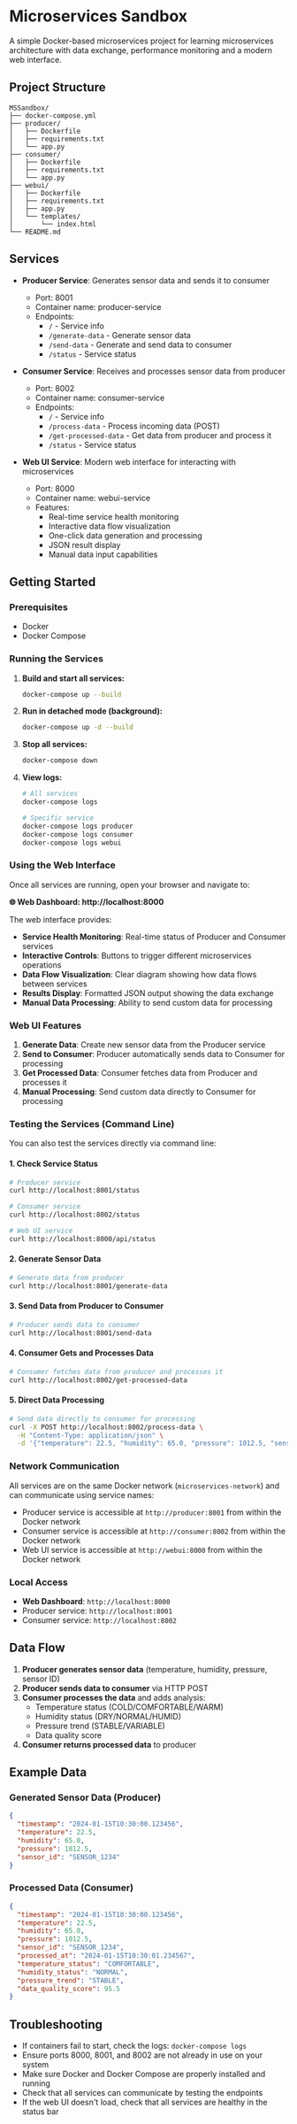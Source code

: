 # Microservices Sandbox

A simple Docker-based microservices project for learning microservices architecture with data exchange, performance monitoring and a modern web interface.

## Project Structure

```
MSSandbox/
├── docker-compose.yml
├── producer/
│   ├── Dockerfile
│   ├── requirements.txt
│   └── app.py
├── consumer/
│   ├── Dockerfile
│   ├── requirements.txt
│   └── app.py
├── webui/
│   ├── Dockerfile
│   ├── requirements.txt
│   ├── app.py
│   └── templates/
│       └── index.html
└── README.md
```

## Services

- **Producer Service**: Generates sensor data and sends it to consumer
  - Port: 8001
  - Container name: producer-service
  - Endpoints:
    - `/` - Service info
    - `/generate-data` - Generate sensor data
    - `/send-data` - Generate and send data to consumer
    - `/status` - Service status

- **Consumer Service**: Receives and processes sensor data from producer
  - Port: 8002
  - Container name: consumer-service
  - Endpoints:
    - `/` - Service info
    - `/process-data` - Process incoming data (POST)
    - `/get-processed-data` - Get data from producer and process it
    - `/status` - Service status

- **Web UI Service**: Modern web interface for interacting with microservices
  - Port: 8000
  - Container name: webui-service
  - Features:
    - Real-time service health monitoring
    - Interactive data flow visualization
    - One-click data generation and processing
    - JSON result display
    - Manual data input capabilities

## Getting Started

### Prerequisites

- Docker
- Docker Compose

### Running the Services

1. **Build and start all services:**
   ```bash
   docker-compose up --build
   ```

2. **Run in detached mode (background):**
   ```bash
   docker-compose up -d --build
   ```

3. **Stop all services:**
   ```bash
   docker-compose down
   ```

4. **View logs:**
   ```bash
   # All services
   docker-compose logs
   
   # Specific service
   docker-compose logs producer
   docker-compose logs consumer
   docker-compose logs webui
   ```

### Using the Web Interface

Once all services are running, open your browser and navigate to:

**🌐 Web Dashboard: http://localhost:8000**

The web interface provides:

- **Service Health Monitoring**: Real-time status of Producer and Consumer services
- **Interactive Controls**: Buttons to trigger different microservices operations
- **Data Flow Visualization**: Clear diagram showing how data flows between services
- **Results Display**: Formatted JSON output showing the data exchange
- **Manual Data Processing**: Ability to send custom data for processing

### Web UI Features

1. **Generate Data**: Create new sensor data from the Producer service
2. **Send to Consumer**: Producer automatically sends data to Consumer for processing
3. **Get Processed Data**: Consumer fetches data from Producer and processes it
4. **Manual Processing**: Send custom data directly to Consumer for processing

### Testing the Services (Command Line)

You can also test the services directly via command line:

#### 1. Check Service Status
```bash
# Producer service
curl http://localhost:8001/status

# Consumer service
curl http://localhost:8002/status

# Web UI service
curl http://localhost:8000/api/status
```

#### 2. Generate Sensor Data
```bash
# Generate data from producer
curl http://localhost:8001/generate-data
```

#### 3. Send Data from Producer to Consumer
```bash
# Producer sends data to consumer
curl http://localhost:8001/send-data
```

#### 4. Consumer Gets and Processes Data
```bash
# Consumer fetches data from producer and processes it
curl http://localhost:8002/get-processed-data
```

#### 5. Direct Data Processing
```bash
# Send data directly to consumer for processing
curl -X POST http://localhost:8002/process-data \
  -H "Content-Type: application/json" \
  -d '{"temperature": 22.5, "humidity": 65.0, "pressure": 1012.5, "sensor_id": "TEST_SENSOR"}'
```

### Network Communication

All services are on the same Docker network (`microservices-network`) and can communicate using service names:
- Producer service is accessible at `http://producer:8001` from within the Docker network
- Consumer service is accessible at `http://consumer:8002` from within the Docker network
- Web UI service is accessible at `http://webui:8000` from within the Docker network

### Local Access

- **Web Dashboard**: `http://localhost:8000`
- Producer service: `http://localhost:8001`
- Consumer service: `http://localhost:8002`

## Data Flow

1. **Producer generates sensor data** (temperature, humidity, pressure, sensor ID)
2. **Producer sends data to consumer** via HTTP POST
3. **Consumer processes the data** and adds analysis:
   - Temperature status (COLD/COMFORTABLE/WARM)
   - Humidity status (DRY/NORMAL/HUMID)
   - Pressure trend (STABLE/VARIABLE)
   - Data quality score
4. **Consumer returns processed data** to producer

## Example Data

### Generated Sensor Data (Producer)
```json
{
  "timestamp": "2024-01-15T10:30:00.123456",
  "temperature": 22.5,
  "humidity": 65.0,
  "pressure": 1012.5,
  "sensor_id": "SENSOR_1234"
}
```

### Processed Data (Consumer)
```json
{
  "timestamp": "2024-01-15T10:30:00.123456",
  "temperature": 22.5,
  "humidity": 65.0,
  "pressure": 1012.5,
  "sensor_id": "SENSOR_1234",
  "processed_at": "2024-01-15T10:30:01.234567",
  "temperature_status": "COMFORTABLE",
  "humidity_status": "NORMAL",
  "pressure_trend": "STABLE",
  "data_quality_score": 95.5
}
```

## Troubleshooting

- If containers fail to start, check the logs: `docker-compose logs`
- Ensure ports 8000, 8001, and 8002 are not already in use on your system
- Make sure Docker and Docker Compose are properly installed and running
- Check that all services can communicate by testing the endpoints
- If the web UI doesn't load, check that all services are healthy in the status bar
